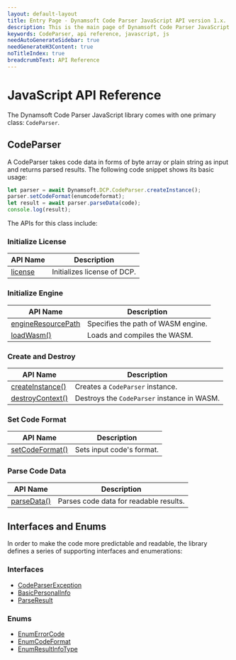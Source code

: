```yaml
---
layout: default-layout
title: Entry Page - Dynamsoft Code Parser JavaScript API version 1.x.
description: This is the main page of Dynamsoft Code Parser JavaScript SDK version 2.x API Reference.
keywords: CodeParser, api reference, javascript, js
needAutoGenerateSidebar: true
needGenerateH3Content: true
noTitleIndex: true
breadcrumbText: API Reference
---
```


# JavaScript API Reference

The Dynamsoft Code Parser JavaScript library comes with one primary class: `CodeParser`.

## CodeParser

A CodeParser takes code data in forms of byte array or plain string as input and returns parsed results. The following code snippet shows its basic usage:

```js
let parser = await Dynamsoft.DCP.CodeParser.createInstance();
parser.setCodeFormat(enumcodeformat);
let result = await parser.parseData(code);
console.log(result);
```

The APIs for this class include:

### Initialize License

| API Name | Description |
|---|---|
| [license](./licenseControl.html#license) | Initializes license of DCP. |

### Initialize Engine

| API Name | Description |
|---|---|
| [engineResourcePath](./initializeEngine.html#engineresourcepath) | Specifies the path of WASM engine. |
| [loadWasm()](./initializeEngine.html#loadwasm) | Loads and compiles the WASM. |

### Create and Destroy

| API Name | Description |
|---|---|
| [createInstance()](./codeParser.html#createinstance) | Creates a `CodeParser` instance. |
| [destroyContext()](./codeParser.html#destroycontext) | Destroys the `CodeParser` instance in WASM. |

### Set Code Format

| API Name | Description |
|---|---|
| [setCodeFormat()](./codeParser.html#setcodeformat) | Sets input code's format. |

### Parse Code Data

| API Name | Description |
|---|---|
| [parseData()](./codeParser.html#parsedata) | Parses code data for readable results. |

<!--

### Set Encryption Key

| API Name | Description |
|---|---|
| [setCryptoPublicKey()](CodeParser.html#setcryptopublickey) | Set a public key if code parsing needs. |
| [setCertificate()](CodeParser.html#setcertificate) | Set a certificate if code parsing needs. |

-->

## Interfaces and Enums

In order to make the code more predictable and readable, the library defines a series of supporting interfaces and enumerations:

### Interfaces

* [CodeParserException](./interface/CodeParserException.html)
* [BasicPersonalInfo](./interface/BasicPersonalInfo.html)
* [ParseResult](./interface/ParseResult.html)

### Enums

* [EnumErrorCode](./enum/EnumErrorCode.html)
* [EnumCodeFormat](./enum/EnumCodeFormat.html)
* [EnumResultInfoType](./enum/EnumResultInfoType.html)
